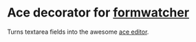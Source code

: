 # Ace decorator for [formwatcher](http://www.formwatcher.org)

Turns textarea fields into the awesome [ace editor](http://ace.ajax.org).


